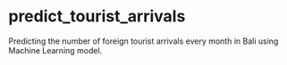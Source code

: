 # predict_tourist_arrivals
Predicting the number of foreign tourist arrivals every month in Bali using Machine Learning model.
